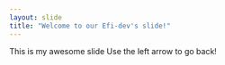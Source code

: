 ```yaml
---
layout: slide
title: "Welcome to our Efi-dev's slide!"
---
```

This is my awesome slide
Use the left arrow to go back!